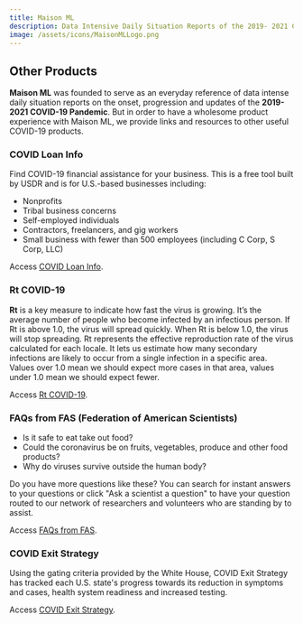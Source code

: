 ```yaml
---
title: Maison ML
description: Data Intensive Daily Situation Reports of the 2019- 2021 COVID-19 Pandemic
image: /assets/icons/MaisonMLLogo.png
---
```


## Other Products

**Maison ML** was founded to serve as an everyday reference of data intense daily situation reports on the onset, progression and updates of the **2019- 2021 COVID-19 Pandemic**. But in order to have a wholesome product experience with Maison ML, we provide links and resources to other useful COVID-19 products.
<br>

### COVID Loan Info

Find COVID-19 financial assistance for your business. This is a free tool built by USDR and is for U.S.-based businesses including:

* Nonprofits
* Tribal business concerns
* Self-employed individuals
* Contractors, freelancers, and gig workers
* Small business with fewer than 500 employees (including C Corp, S Corp, LLC)

Access [COVID Loan Info](https://covidloaninfo.org/).

### Rt COVID-19

**Rt** is a key measure to indicate how fast the virus is growing. It’s the average number of people who become infected by an infectious person. If Rt is above 1.0, the virus will spread quickly. When Rt is below 1.0, the virus will stop spreading. Rt represents the effective reproduction rate of the virus calculated for each locale. It lets us estimate how many secondary infections are likely to occur from a single infection in a specific area. Values over 1.0 mean we should expect more cases in that area, values under 1.0 mean we should expect fewer.

Access [Rt COVID-19](https://rt.live/).

### FAQs from FAS (Federation of American Scientists)

* Is it safe to eat take out food? 
* Could the coronavirus be on fruits, vegetables, produce and other food products?
* Why do viruses survive outside the human body?

Do you have more questions like these? You can search for instant answers to your questions or click "Ask a scientist a question" to have your question routed to our network of researchers and volunteers who are standing by to assist. 

Access [FAQs from FAS](https://covid19.fas.org/).

### COVID Exit Strategy

Using the gating criteria provided by the White House, COVID Exit Strategy has tracked each U.S. state's progress towards its reduction in symptoms and cases, health system readiness and increased testing.

Access [COVID Exit Strategy](https://www.covidexitstrategy.org/).
